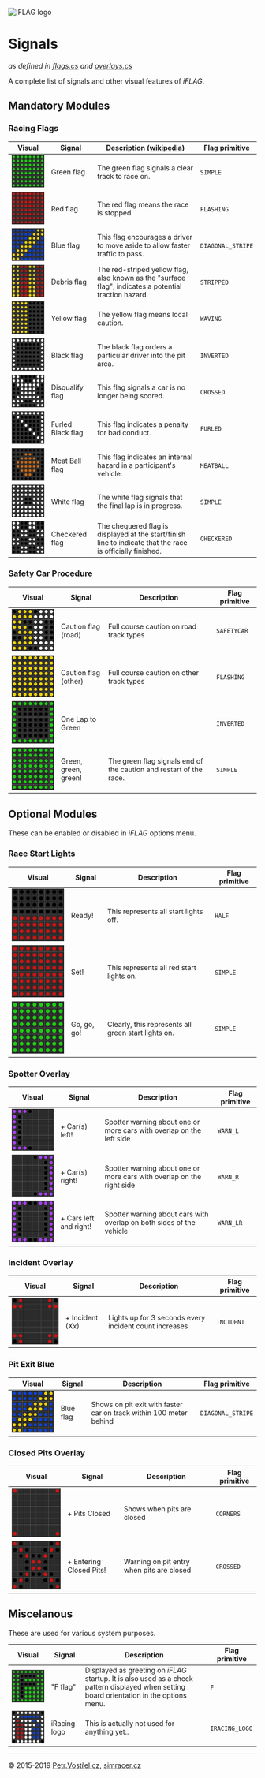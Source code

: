 ![iFLAG logo](http://simracer.cz/iracing/iFlag-logo/logo-full.svg)

Signals
=======
_as defined in [flags.cs](../iFlag/flags.cs) and  [overlays.cs](../iFlag/overlays.cs)_

A complete list of signals and other visual features of _iFLAG_.


Mandatory Modules
-----------------

### Racing Flags

| Visual                           | Signal   | Description ([wikipedia](https://en.wikipedia.org/wiki/Racings)) | Flag primitive |
| -------------------------------- | -------- | ----------- | -------- |
| ![](signals/green.gif)           | Green flag | The green flag signals a clear track to race on. | `SIMPLE` |
| ![](signals/red.gif)             | Red flag | The red flag means the race is stopped. | `FLASHING` |
| ![](signals/blue.gif)            | Blue flag | This flag encourages a driver to move aside to allow faster traffic to pass. | `DIAGONAL_STRIPE` |
| ![](signals/debris.gif)          | Debris flag | The red-striped yellow flag, also known as the "surface flag", indicates a potential traction hazard. | `STRIPPED` |
| ![](signals/yellow.gif)          | Yellow flag | The yellow flag means local caution. | `WAVING` |
| ![](signals/black.gif)           | Black flag | The black flag orders a particular driver into the pit area. | `INVERTED` |
| ![](signals/crossed.gif)         | Disqualify flag | This flag signals a car is no longer being scored. | `CROSSED` |
| ![](signals/furled-black.gif)    | Furled Black flag | This flag indicates a penalty for bad conduct. | `FURLED` |
| ![](signals/meatball.gif)        | Meat Ball flag | This flag indicates an internal hazard in a participant's vehicle. | `MEATBALL` |
| ![](signals/white.gif)           | White flag | The white flag signals that the final lap is in progress. | `SIMPLE` |
| ![](signals/checkered.gif)       | Checkered flag | The chequered flag is displayed at the start/finish line to indicate that the race is officially finished. | `CHECKERED` |


### Safety Car Procedure

| Visual                           | Signal   | Description | Flag primitive |
| -------------------------------- | -------- | ----------- | -------------- |
| ![](signals/sc.gif)              | Caution flag (road) | Full course caution on road track types | `SAFETYCAR` |
| ![](signals/caution.gif)         | Caution flag (other) | Full course caution on other track types | `FLASHING` |
| ![](signals/one-to-green.gif)    | One Lap to Green | | `INVERTED` |
| ![](signals/green.gif)           | Green, green, green! | The green flag signals end of the caution and restart of the race. | `SIMPLE` |



Optional Modules
----------------
These can be enabled or disabled in _iFLAG_ options menu.

### Race Start Lights

| Visual                           | Signal   | Description | Flag primitive |
| -------------------------------- | -------- | ----------- | -------------- |
| ![](signals/start-ready.gif)     | Ready! | This represents all start lights off. | `HALF` |
| ![](signals/start-set.gif)       | Set! | This represents all red start lights on. | `SIMPLE` |
| ![](signals/green.gif)           | Go, go, go! | Clearly, this represents all green start lights on. | `SIMPLE` |


### Spotter Overlay

| Visual                           | Signal   | Description | Flag primitive |
| -------------------------------- | -------- | ----------- | -------------- |
| ![](signals/warn-left.gif)       | + Car(s) left! | Spotter warning about one or more cars with overlap on the left side | `WARN_L` |
| ![](signals/warn-right.gif)      | + Car(s) right! | Spotter warning about one or more cars with overlap on the right side | `WARN_R` |
| ![](signals/warn-left-right.gif) | + Cars left and right! | Spotter warning about cars with overlap on both sides of the vehicle | `WARN_LR` |


### Incident Overlay

| Visual                           | Signal   | Description | Flag primitive |
| -------------------------------- | -------- | ----------- | -------------- |
| ![](signals/incident.gif)       | + Incident (Xx) | Lights up for 3 seconds every incident count increases | `INCIDENT` |


### Pit Exit Blue

| Visual                           | Signal   | Description | Flag primitive |
| -------------------------------- | -------- | ----------- | -------------- |
| ![](signals/blue.gif)            | Blue flag | Shows on pit exit with faster car on track within 100 meter behind | `DIAGONAL_STRIPE` |


### Closed Pits Overlay

| Visual                                  | Signal   | Description | Flag primitive |
| --------------------------------------- | -------- | ----------- | -------------- |
| ![](signals/closed-pits.gif)            | + Pits Closed | Shows when pits are closed | `CORNERS` |
| ![](signals/entering-closed-pits.gif)   | + Entering Closed Pits! | Warning on pit entry when pits are closed | `CROSSED` |



Miscelanous
-----------
These are used for various system purposes.

| Visual                           | Signal   | Description | Flag primitive |
| -------------------------------- | -------- | ----------- | -------------- |
| ![](signals/f.gif)               | "F flag" | Displayed as greeting on _iFLAG_ startup. It is also used as a check pattern displayed when setting board orientation in the options menu. | `F` |
| ![](signals/iracing.gif)         | iRacing logo | This is actually not used for anything yet..  | `IRACING_LOGO` |


---
© 2015-2019
[Petr.Vostřel.cz](http://petr.vostrel.cz),
[simracer.cz](http://simracer.cz)
